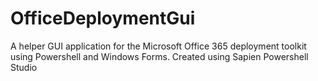 # OfficeDeploymentGui
A helper GUI application for the Microsoft Office 365 deployment toolkit using Powershell and Windows Forms. Created using Sapien Powershell Studio
